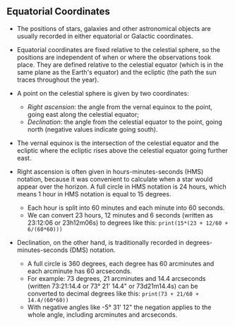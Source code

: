 ## Equatorial Coordinates
* The positions of stars, galaxies and other astronomical objects are usually recorded in either equatorial or Galactic coordinates.
* Equatorial coordinates are fixed relative to the celestial sphere, so the positions are independent of when or where the observations took place. They are defined relative to the celestial equator (which is in the same plane as the Earth's equator) and the ecliptic (the path the sun traces throughout the year).

* A point on the celestial sphere is given by two coordinates:
    - _Right ascension_: the angle from the vernal equinox to the point, going east along the celestial equator;
    - _Declination_: the angle from the celestial equator to the point, going north (negative values indicate going south).

* The vernal equinox is the intersection of the celestial equator and the ecliptic where the ecliptic rises above the celestial equator going further east.

* Right ascension is often given in hours-minutes-seconds (HMS) notation, because it was convenient to calculate when a star would appear over the horizon. A full circle in HMS notation is 24 hours, which means 1 hour in HMS notation is equal to 15 degrees.

    - Each hour is split into 60 minutes and each minute into 60 seconds.
    - We can convert 23 hours, 12 minutes and 6 seconds (written as 23:12:06 or 23h12m06s) to degrees like this: `print(15*(23 + 12/60 + 6/(60*60)))`

* Declination, on the other hand, is traditionally recorded in degrees-minutes-seconds (DMS) notation. 
    - A full circle is 360 degrees, each degree has 60 arcminutes and each arcminute has 60 arcseconds.
    - For example: 73 degrees, 21 arcminutes and 14.4 arcseconds (written 73:21:14.4 or 73° 21' 14.4" or 73d21m14.4s) can be converted to decimal degrees like this: `print(73 + 21/60 + 14.4/(60*60))`
    - With negative angles like -5° 31' 12" the negation applies to the whole angle, including arcminutes and arcseconds.